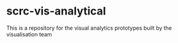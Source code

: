 # scrc-vis-analytical


This is a repository for the visual analytics prototypes built by the visualisation team 
